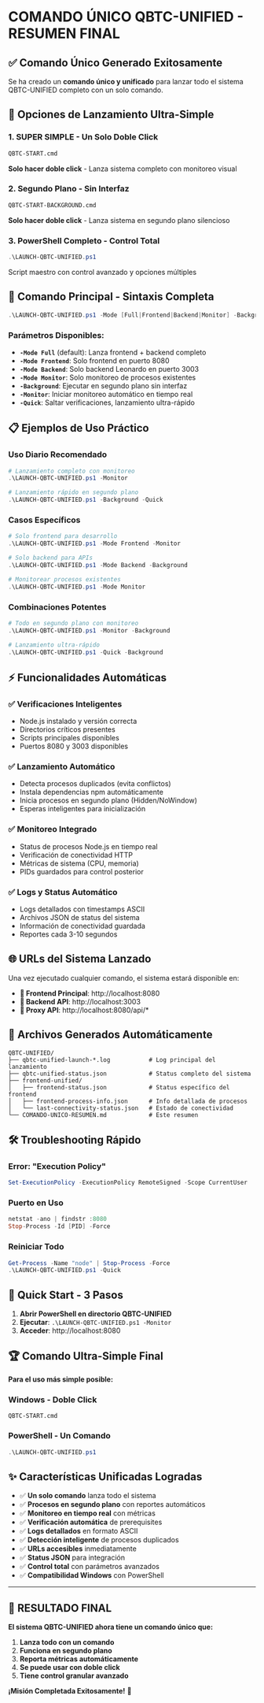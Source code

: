 # COMANDO ÚNICO QBTC-UNIFIED - RESUMEN FINAL

## ✅ Comando Único Generado Exitosamente

Se ha creado un **comando único y unificado** para lanzar todo el sistema QBTC-UNIFIED completo con un solo comando.

## 🚀 Opciones de Lanzamiento Ultra-Simple

### 1. **SUPER SIMPLE** - Un Solo Doble Click
```cmd
QBTC-START.cmd
```
**Solo hacer doble click** - Lanza sistema completo con monitoreo visual

### 2. **Segundo Plano** - Sin Interfaz  
```cmd
QBTC-START-BACKGROUND.cmd
```
**Solo hacer doble click** - Lanza sistema en segundo plano silencioso

### 3. **PowerShell Completo** - Control Total
```powershell
.\LAUNCH-QBTC-UNIFIED.ps1
```
Script maestro con control avanzado y opciones múltiples

## 🎯 Comando Principal - Sintaxis Completa

```powershell
.\LAUNCH-QBTC-UNIFIED.ps1 -Mode [Full|Frontend|Backend|Monitor] -Background -Monitor -Quick
```

### Parámetros Disponibles:
- **`-Mode Full`** (default): Lanza frontend + backend completo
- **`-Mode Frontend`**: Solo frontend en puerto 8080  
- **`-Mode Backend`**: Solo backend Leonardo en puerto 3003
- **`-Mode Monitor`**: Solo monitoreo de procesos existentes
- **`-Background`**: Ejecutar en segundo plano sin interfaz
- **`-Monitor`**: Iniciar monitoreo automático en tiempo real
- **`-Quick`**: Saltar verificaciones, lanzamiento ultra-rápido

## 📋 Ejemplos de Uso Práctico

### Uso Diario Recomendado
```powershell
# Lanzamiento completo con monitoreo
.\LAUNCH-QBTC-UNIFIED.ps1 -Monitor

# Lanzamiento rápido en segundo plano
.\LAUNCH-QBTC-UNIFIED.ps1 -Background -Quick
```

### Casos Específicos
```powershell
# Solo frontend para desarrollo
.\LAUNCH-QBTC-UNIFIED.ps1 -Mode Frontend -Monitor

# Solo backend para APIs
.\LAUNCH-QBTC-UNIFIED.ps1 -Mode Backend -Background

# Monitorear procesos existentes
.\LAUNCH-QBTC-UNIFIED.ps1 -Mode Monitor
```

### Combinaciones Potentes
```powershell
# Todo en segundo plano con monitoreo
.\LAUNCH-QBTC-UNIFIED.ps1 -Monitor -Background

# Lanzamiento ultra-rápido
.\LAUNCH-QBTC-UNIFIED.ps1 -Quick -Background
```

## ⚡ Funcionalidades Automáticas

### ✅ Verificaciones Inteligentes
- Node.js instalado y versión correcta
- Directorios críticos presentes
- Scripts principales disponibles
- Puertos 8080 y 3003 disponibles

### ✅ Lanzamiento Automático
- Detecta procesos duplicados (evita conflictos)
- Instala dependencias npm automáticamente
- Inicia procesos en segundo plano (Hidden/NoWindow)
- Esperas inteligentes para inicialización

### ✅ Monitoreo Integrado  
- Status de procesos Node.js en tiempo real
- Verificación de conectividad HTTP
- Métricas de sistema (CPU, memoria)
- PIDs guardados para control posterior

### ✅ Logs y Status Automático
- Logs detallados con timestamps ASCII
- Archivos JSON de status del sistema
- Información de conectividad guardada
- Reportes cada 3-10 segundos

## 🌐 URLs del Sistema Lanzado

Una vez ejecutado cualquier comando, el sistema estará disponible en:

- **🎯 Frontend Principal**: http://localhost:8080
- **🔧 Backend API**: http://localhost:3003  
- **🔄 Proxy API**: http://localhost:8080/api/*

## 📁 Archivos Generados Automáticamente

```
QBTC-UNIFIED/
├── qbtc-unified-launch-*.log           # Log principal del lanzamiento
├── qbtc-unified-status.json            # Status completo del sistema
├── frontend-unified/
│   ├── frontend-status.json            # Status específico del frontend
│   ├── frontend-process-info.json      # Info detallada de procesos
│   └── last-connectivity-status.json   # Estado de conectividad
└── COMANDO-UNICO-RESUMEN.md            # Este resumen
```

## 🛠️ Troubleshooting Rápido

### Error: "Execution Policy"
```powershell
Set-ExecutionPolicy -ExecutionPolicy RemoteSigned -Scope CurrentUser
```

### Puerto en Uso
```powershell
netstat -ano | findstr :8080
Stop-Process -Id [PID] -Force
```

### Reiniciar Todo
```powershell
Get-Process -Name "node" | Stop-Process -Force
.\LAUNCH-QBTC-UNIFIED.ps1 -Quick
```

## 🎯 Quick Start - 3 Pasos

1. **Abrir PowerShell en directorio QBTC-UNIFIED**
2. **Ejecutar**: `.\LAUNCH-QBTC-UNIFIED.ps1 -Monitor`  
3. **Acceder**: http://localhost:8080

## 🏆 Comando Ultra-Simple Final

**Para el uso más simple posible:**

### Windows - Doble Click
```
QBTC-START.cmd
```

### PowerShell - Un Comando
```powershell
.\LAUNCH-QBTC-UNIFIED.ps1
```

## ✨ Características Unificadas Logradas

- ✅ **Un solo comando** lanza todo el sistema
- ✅ **Procesos en segundo plano** con reportes automáticos
- ✅ **Monitoreo en tiempo real** con métricas
- ✅ **Verificación automática** de prerequisites 
- ✅ **Logs detallados** en formato ASCII
- ✅ **Detección inteligente** de procesos duplicados
- ✅ **URLs accesibles** inmediatamente
- ✅ **Status JSON** para integración
- ✅ **Control total** con parámetros avanzados
- ✅ **Compatibilidad Windows** con PowerShell

---

## 🎉 RESULTADO FINAL

**El sistema QBTC-UNIFIED ahora tiene un comando único que:**

1. **Lanza todo con un comando**
2. **Funciona en segundo plano**  
3. **Reporta métricas automáticamente**
4. **Se puede usar con doble click**
5. **Tiene control granular avanzado**

**¡Misión Completada Exitosamente!** 🚀
